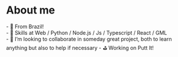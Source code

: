 <h1>About me</h1>
<p>
- 🏁 From Brazil!<br>
- 🧂 Skills at Web / Python / Node.js / Js / Typescript / React / GML<br>
- 👀 I’m looking to collaborate in someday great project, both to learn anything but also to help if necessary
- ⛳ Working on Putt It!
</p>


